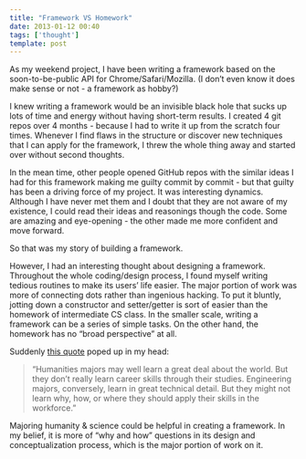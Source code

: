 ```yaml
---
title: "Framework VS Homework"
date: 2013-01-12 00:40
tags: ['thought']
template: post
---
```


As my weekend project, I have been writing a framework based on the soon-to-be-public API for Chrome/Safari/Mozilla. (I don’t even know it does make sense or not - a framework as hobby?)

I knew writing a framework would be an invisible black hole that sucks up lots of time and energy without having short-term results. I created 4 git repos over 4 months - because I had to write it up from the scratch four times. Whenever I find flaws in the structure or discover new techniques that I can apply for the framework, I threw the whole thing away and started over without second thoughts.

In the mean time, other people opened GitHub repos with the similar ideas I had for this framework making me guilty commit by commit - but that guilty has been a driving force of my project. It was interesting dynamics. Although I have never met them and I doubt that they are not aware of my existence, I could read their ideas and reasonings though the code. Some are amazing and eye-opening - the other made me more confident and move forward.

So that was my story of building a framework.

However, I had an interesting thought about designing a framework. Throughout the whole coding/design process, I found myself writing tedious routines to make its users’ life easier. The major portion of work was more of connecting dots rather than ingenious hacking. To put it bluntly, jotting down a constructor and setter/getter is sort of easier than the homework of intermediate CS class. In the smaller scale, writing a framework can be a series of simple tasks. On the other hand, the homework has no “broad perspective” at all.

Suddenly [this quote][1] poped up in my head:

> “Humanities majors may well learn a great deal about the world. But they don’t really learn career skills through their studies. Engineering majors, conversely, learn in great technical detail. But they might not learn why, how, or where they should apply their skills in the workforce.”

Majoring humanity & science could be helpful in creating a framework. In my belief, it is more of “why and how” questions in its design and conceptualization process, which is the major portion of work on it.

[1]: http://blakemasters.com/post/20400301508/cs183class1
